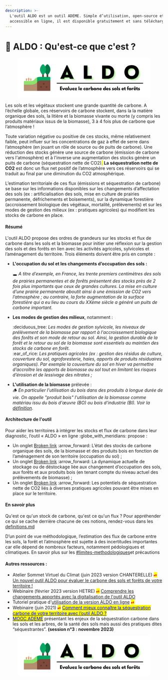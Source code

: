```yaml
---
description: >-
  L'outil ALDO est un outil ADEME. Simple d’utilisation, open-source et
  accessible en ligne, il est disponible gratuitement et sans téléchargement.
---
```


# 🌱 ALDO : Qu'est-ce que c'est ?

<figure><img src=".gitbook/assets/Logo ALDO-2022 (1).png" alt=""><figcaption></figcaption></figure>

Les sols et les végétaux stockent une grande quantité de carbone. A l’échelle globale, ces réservoirs de carbone stockent, dans la la matière organique des sols, la litière et la biomasse vivante ou morte (y compris les produits matériaux issus de la biomasse), 3 à 4 fois plus de carbone que l’atmosphère !

Toute variation négative ou positive de ces stocks, même relativement faible, peut influer sur les concentrations de gaz à effet de serre dans l’atmosphère (en jouant un rôle de source ou de puits de carbone). Une réduction des stocks génère une source de carbone (émission de carbone vers l'atmosphère) et à l'inverse une augmentation des stocks génère un puits de carbone (séquestration nette de CO2)<mark style="color:green;">.</mark> **La séquestration nette de CO2** est donc un flux net positif de l’atmosphère vers ces réservoirs qui se traduit au final par une diminution du CO2 atmosphérique.

L’estimation territoriale de ces flux (émissions et séquestration de carbone) se base sur les informations disponibles sur les changements d’affectation des sols (ex : artificialisation des sols, mise en culture de prairies permanente, défrichements et boisements), sur la dynamique forestière (accroissement biologique des végétaux, mortalité, prélèvements) et sur les modes de gestion des milieux (ex : pratiques agricoles) qui modifient les stocks de carbone en place.



#### Résumé

L'outil ALDO propose des ordres de grandeurs sur les stocks et flux de carbone dans les sols et la biomasse pour initier une réflexion sur la gestion des sols et des forêts en lien avec les activités agricoles, sylvicoles et l’aménagement du territoire. Trois éléments doivent être pris en compte :

*   **L'occupation du sol et les changements d’occupation des sols :**

    :hole: _A titre d’exemple, en France, les trente premiers centimètres des sols de prairies permanentes et de forêts présentent des stocks près de 2 fois plus importants que ceux de grandes cultures. La mise en culture d’une prairie permanente aboutit ainsi à une émission de CO2 vers l’atmosphère ; au contraire, la forte augmentation de la surface forestière qui a eu lieu au cours du XXème siècle a généré un puits de_ _carbone important._
*   **Les modes de gestion des milieux**, notamment :

    :deciduous\_tree: _Les modes de gestion sylvicole, les niveaux de prélèvement de la biomasse par rapport à l'accroissement biologique des forêts et son mode de retour au sol. Ainsi, la gestion durable de la forêt et le retour au sol de la biomasse sont essentiels au maintien des stocks de carbone en forêt._\
    :ear\_of\_rice: _Les pratiques agricoles (ex : gestion des résidus de culture, couverture du sol, agroforesterie, haies, apports de produits résiduaires organiques). Par exemple la couverture du sol en hiver va permettre d’accroître les apports de biomasse au sol tout en limitant les risques d’érosion et de lessivage des nitrates ;_
* **L'utilisation de la biomasse** prélevée : \
  :wood: _En particulier l'utilisation du bois dans des produits à longue durée de vie. On appelle "produit bois" l'utilisation de la biomasse comme matériau issu du bois d'œuvre (BO)_ _ou bois d'industrie (BI). Voir la_ [_définition_](introduction/definitions.md#produits-bois)_._



#### Architecture de l'outil

Pour aider les territoires à intégrer les stocks et flux de carbone dans leur diagnostic, l’outil « ALDO » en ligne :globe\_with\_meridians: propose :

* Un onglet [Broken link](broken-reference "mention") :arrow\_forward: L’état des stocks de carbone organique des sols, de la biomasse et des produits bois en fonction de l’aménagement de son territoire (occupation du sol) ;
* Un onglet [Broken link](broken-reference "mention") :arrow\_forward: La dynamique actuelle de stockage ou de déstockage liée aux changement d’occupation des sols, aux forêts et aux produits bois (en tenant compte du niveau actuel des prélèvements de biomasse) ;
* Un onglet [Broken link](broken-reference "mention") :arrow\_forward: Les potentiels de séquestration nette de CO2 liés à diverses pratiques agricoles pouvant être mises en place sur le territoire.



#### En savoir plus

Qu'est ce qu'un stock de carbone, qu'est ce qu'un flux ? Pour appréhender ce qui se cache derrière chacune de ces notions, rendez-vous dans les [definitions.md](introduction/definitions.md "mention")

D’un point de vue méthodologique, l’estimation des flux de carbone entre les sols, la forêt et l’atmosphère est sujette à des incertitudes importantes car elle dépend de nombreux facteurs, notamment pédologiques et climatiques. En savoir plus sur les [#limites-methodologiques](complements/perimetre-et-limites.md#limites-methodologiques "mention")et précautions

#### Autres ressources :

* Atelier Sommet Virtuel du Climat (juin 2023 version CHANTERELLE) <mark style="color:red;">⏯</mark> [Un nouvel outil ALDO pour évaluer le carbone des sols et forêts de votre territoire !](https://www.youtube.com/watch?v=53j5ybckvIw)
* Webinaire (février 2023 version HETRE) <mark style="color:red;">⏯</mark> [ Comprendre les changements apportés avec la digitalisation de l'outil ALDO ](https://www.youtube.com/watch?v=AmSl6Bi5U-Q)
* Tutoriel pratique d'[utilisation de la version ALDO en ligne](https://www.youtube.com/watch?v=UYFCyIcvWN4) <mark style="color:red;">⏯</mark>&#x20;
* Webinaire (juin 2021) <mark style="color:red;">⏯</mark> [<mark style="color:blue;">Comment mieux connaître la séquestration carbone de votre territoire avec l’outil ALDO ?</mark>](https://abc-transitionbascarbone.fr/replayfaq-comment-mieux-connaitre-la-sequestration-carbone-de-votre-territoire-avec-loutil-aldo/)
* [<mark style="color:blue;">MOOC ADEME</mark>](https://www.fun-mooc.fr/fr/cours/stocker-du-carbone-dans-les-ecosysteme/) présentant les enjeux de la séquestration carbone dans les sols et les arbres, de la santé des sols mais aussi des pratiques dites “séquestrantes”. **(session n°3 : novembre 2023)**

<figure><img src=".gitbook/assets/Logo ALDO-2022 (1).png" alt=""><figcaption></figcaption></figure>
